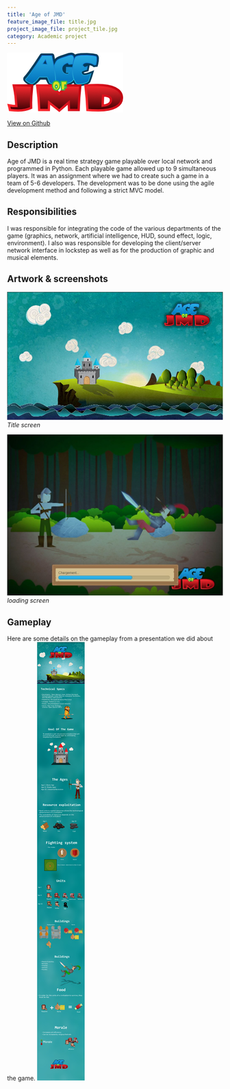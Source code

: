 ```yaml
---
title: 'Age of JMD'
feature_image_file: title.jpg
project_image_file: project_tile.jpg
category: Academic project
---
```


![](age_of_jmd_logo.png)
<div class="text-center">
    <a href="https://github.com/TeamBatman/AgeOfJMD" class="btn btn-ghost" target="_blank"><i class="fa fa-github" aria-hidden="true"></i> View on Github</a>
</div>



## Description
Age of JMD is a real time strategy game playable over local network and programmed in Python. 
Each playable game allowed up to 9 simultaneous players. It was an assignment where we had to create such a game in a team of 5-6 developers. 
The development was to be done using the agile development method and following a strict MVC model.

## Responsibilities
I was responsible for integrating the code of the various departments of the game
(graphics, network, artificial intelligence, HUD, sound effect, logic, environment). I also was responsible
for developing the client/server network interface in lockstep as well as for the production of graphic and musical elements.


## Artwork & screenshots

![](title.jpg)
*Title screen*

![](loading_screen.jpg)
*loading screen*


## Gameplay

Here are some details on the gameplay from a presentation we did about the game.
![](gameplay.jpg)